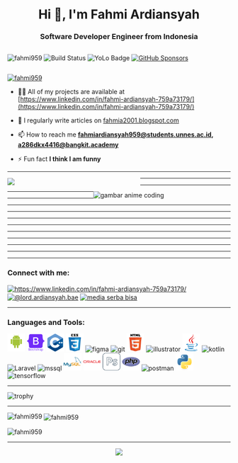 <h1 align="center">Hi 👋, I'm Fahmi Ardiansyah</h1>
<h3 align="center">Software Developer Engineer from Indonesia</h3>


<div style="display: flex; align-items: center; justify-content: space-between;">
    <p align="left">
      <img src="https://komarev.com/ghpvc/?username=fahmi959&label=Profile%20views&color=0e75b6&style=flat" alt="fahmi959" />
         <img src="https://img.shields.io/badge/build-passing-brightgreen" alt="Build Status" />
           <img src="https://img.shields.io/badge/YoLo-Completed-red" alt="YoLo Badge" />
   <a href="https://github.com/sponsors/fahmi959">
        <img src="https://img.shields.io/badge/Sponsor-available-purple" alt="GitHub Sponsors" />
    </a></p>
</div>

<p align="left"> <a href="https://github.com/fahmi959/github-profile-trophy"><img src="https://github-profile-trophy.vercel.app/?username=ryo-ma&theme=discord" alt="fahmi959" /></a> </p>


- 👨‍💻 All of my projects are available at [https://www.linkedin.com/in/fahmi-ardiansyah-759a73179/](https://www.linkedin.com/in/fahmi-ardiansyah-759a73179/)

- 📝 I regularly write articles on [fahmia2001.blogspot.com](fahmia2001.blogspot.com)

- 📫 How to reach me **fahmiardiansyah959@students.unnes.ac.id, a286dkx4416@bangkit.academy**

- ⚡ Fun fact **I think I am funny**  
<hr>

<img align='left' width ="300" src="https://i.pinimg.com/originals/e8/f4/53/e8f453469a3ec97ecd354df465d73913.gif">
<hr><hr>
<img align= "right" alt ="gambar anime coding" width ="310" src="https://developers.giphy.com/branch/master/static/api-512d36c09662682717108a38bbb5c57d.gif">

<hr><hr><hr><hr><hr><hr><hr><hr><hr><hr>

<hr>
<h3 align="left">Connect with me: </h3>
<p align="left">
<a href="https://www.linkedin.com/in/fahmi-ardiansyah-759a73179/" target="blank"><img align="center" src="https://raw.githubusercontent.com/rahuldkjain/github-profile-readme-generator/master/src/images/icons/Social/linked-in-alt.svg" alt="https://www.linkedin.com/in/fahmi-ardiansyah-759a73179/" height="30" width="40" /></a>
<a href="https://instagram.com/ardgamingfahmi" target="blank"><img align="center" src="https://raw.githubusercontent.com/rahuldkjain/github-profile-readme-generator/master/src/images/icons/Social/instagram.svg" alt="@lord.ardiansyah.bae" height="30" width="40" /></a>
<a href="https://www.youtube.com/@mediaserbabisa1474/videos"  target="blank"><img align="center" src="https://raw.githubusercontent.com/rahuldkjain/github-profile-readme-generator/master/src/images/icons/Social/youtube.svg" alt="media serba bisa" height="30" width="40" /></a>
</p><hr>



<h3 align="left">Languages and Tools:</h3>
<p align="left"> 
<img src="https://raw.githubusercontent.com/devicons/devicon/master/icons/android/android-original-wordmark.svg" alt="android" width="40" height="40"/>
<img src="https://raw.githubusercontent.com/devicons/devicon/master/icons/bootstrap/bootstrap-plain-wordmark.svg" alt="bootstrap" width="40" height="40"/>
<img src="https://raw.githubusercontent.com/devicons/devicon/master/icons/cplusplus/cplusplus-original.svg" alt="cplusplus" width="40" height="40"/>
<img src="https://raw.githubusercontent.com/devicons/devicon/master/icons/css3/css3-original-wordmark.svg" alt="css3" width="40" height="40"/>
<img src="https://www.vectorlogo.zone/logos/figma/figma-icon.svg" alt="figma" width="40" height="40"/>
<img src="https://www.vectorlogo.zone/logos/git-scm/git-scm-icon.svg" alt="git" width="40" height="40"/>
<img src="https://raw.githubusercontent.com/devicons/devicon/master/icons/html5/html5-original-wordmark.svg" alt="html5" width="40" height="40"/>
<img src="https://www.vectorlogo.zone/logos/adobe_illustrator/adobe_illustrator-icon.svg" alt="illustrator" width="40" height="40"/>
<img src="https://raw.githubusercontent.com/devicons/devicon/master/icons/java/java-original.svg" alt="java" width="40" height="40"/>
<img src="https://www.vectorlogo.zone/logos/kotlinlang/kotlinlang-icon.svg" alt="kotlin" width="40" height="40"/>
<img src="https://laravel.com/assets/img/components/logo-laravel.svg" alt="Laravel" width="40" height="40"/>
<img src="https://www.svgrepo.com/show/303229/microsoft-sql-server-logo.svg" alt="mssql" width="40" height="40"/>
<img src="https://raw.githubusercontent.com/devicons/devicon/master/icons/mysql/mysql-original-wordmark.svg" alt="mysql" width="40" height="40"/>
<img src="https://raw.githubusercontent.com/devicons/devicon/master/icons/oracle/oracle-original.svg" alt="oracle" width="40" height="40"/>
<img src="https://raw.githubusercontent.com/devicons/devicon/master/icons/photoshop/photoshop-line.svg" alt="photoshop" width="40" height="40"/>
<img src="https://raw.githubusercontent.com/devicons/devicon/master/icons/php/php-original.svg" alt="php" width="40" height="40"/>
<img src="https://www.vectorlogo.zone/logos/getpostman/getpostman-icon.svg" alt="postman" width="40" height="40"/>
<img src="https://raw.githubusercontent.com/devicons/devicon/master/icons/python/python-original.svg" alt="python" width="40" height="40"/>
<img src="https://www.vectorlogo.zone/logos/tensorflow/tensorflow-icon.svg" alt="tensorflow" width="40" height="40"/>
</p><hr>

![trophy](https://skillicons.dev/icons?i=androidstudio,kotlin,java,gradle,arduino,react,figma,xd,idea,vscode,py,stackoverflow,git,github,postman,firebase,mongodb,supabase&perline=18)
<hr>

<p><img align="left" src="https://github-readme-stats.vercel.app/api/top-langs?username=fahmi959&show_icons=true&locale=en&layout=compact&include_all_commits=true&theme=defaultk&langs_count=30" alt="fahmi959"/></p>
<p>&nbsp;<img align="center" src="https://github-readme-stats.vercel.app/api?username=fahmi959&show_icons=true&locale=en&include_all_commits=true&theme=default" alt="fahmi959"/></p>
<p><img align="center" src="https://github-readme-streak-stats.herokuapp.com/?user=fahmi959&theme=default" alt="fahmi959"/></p>

<hr>


<p align="center">
  <img width="700" src="https://github-profile-summary-cards.vercel.app/api/cards/profile-details?username=fahmi959&theme=nord_dark"/>
</p>




